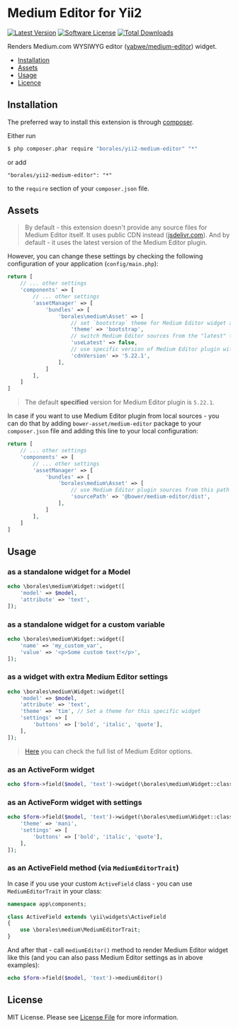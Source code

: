 # Medium Editor for Yii2

[![Latest Version](https://img.shields.io/github/tag/Borales/yii2-medium-editor.svg?style=flat-square&label=release)](https://github.com/Borales/yii2-medium-editor/tags)
[![Software License](https://img.shields.io/badge/license-MIT-brightgreen.svg?style=flat-square)](LICENSE.md)
[![Total Downloads](https://img.shields.io/packagist/dt/borales/yii2-medium-editor.svg?style=flat-square)](https://packagist.org/packages/borales/yii2-medium-editor)

Renders Medium.com WYSIWYG editor ([yabwe/medium-editor](https://github.com/yabwe/medium-editor)) widget.

- [Installation](#installation)
- [Assets](#assets)
- [Usage](#usage)
- [Licence](#license)

## Installation

The preferred way to install this extension is through [composer](http://getcomposer.org/download/).

Either run

```bash
$ php composer.phar require "borales/yii2-medium-editor" "*"
```

or add

```
"borales/yii2-medium-editor": "*"
```

to the `require` section of your `composer.json` file.

## Assets

> By default - this extension doesn't provide any source files for Medium Editor itself.
It uses public CDN instead ([jsdelivr.com](http://www.jsdelivr.com/)). And by default - it
uses the latest version of the Medium Editor plugin.

However, you can change these settings by checking the following configuration of your application (`config/main.php`):

```php
return [
    // ... other settings
    'components' => [
        // ... other settings
        'assetManager' => [
            'bundles' => [
                'borales\medium\Asset' => [
                    // set `bootstrap` theme for Medium Editor widget as a default one
                    'theme' => 'bootstrap',
                    // switch Medium Editor sources from the "latest" to the specific version
                    'useLatest' => false,
                    // use specific version of Medium Editor plugin with "useLatest=false"
                    'cdnVersion' => '5.22.1',
                ],
            ]
        ],
    ]
]
```

> The default **specified** version for Medium Editor plugin is `5.22.1`.

In case if you want to use Medium Editor plugin from local sources - you can do that
by adding `bower-asset/medium-editor` package to your `composer.json` file and adding this line
to your local configuration:

```php
return [
    // ... other settings
    'components' => [
        // ... other settings
        'assetManager' => [
            'bundles' => [
                'borales\medium\Asset' => [
                    // use Medium Editor plugin sources from this path
                    'sourcePath' => '@bower/medium-editor/dist',
                ],
            ]
        ],
    ]
]
```

## Usage

### as a standalone widget for a Model

```php
echo \borales\medium\Widget::widget([
    'model' => $model,
    'attribute' => 'text',
]);
```

### as a standalone widget for a custom variable

```php
echo \borales\medium\Widget::widget([
    'name' => 'my_custom_var',
    'value' => '<p>Some custom text!</p>',
]);
```

### as a widget with extra Medium Editor settings

```php
echo \borales\medium\Widget::widget([
    'model' => $model,
    'attribute' => 'text',
    'theme' => 'tim', // Set a theme for this specific widget
    'settings' => [
        'buttons' => ['bold', 'italic', 'quote'],
    ],
]);
```

> [Here](https://github.com/yabwe/medium-editor/blob/master/OPTIONS.md) you can check the full list of Medium Editor options.

### as an ActiveForm widget
 
```php
echo $form->field($model, 'text')->widget(\borales\medium\Widget::className());
```

### as an ActiveForm widget with settings

```php
echo $form->field($model, 'text')->widget(\borales\medium\Widget::className(), [
    'theme' => 'mani',
    'settings' => [
        'buttons' => ['bold', 'italic', 'quote'],
    ],
]);
```

### as an ActiveField method (via `MediumEditorTrait`)

In case if you use your custom `ActiveField` class - you can use `MediumEditorTrait` in your class:

```php
namespace app\components;

class ActiveField extends \yii\widgets\ActiveField
{
    use \borales\medium\MediumEditorTrait;
}
```

And after that - call `mediumEditor()` method to render Medium Editor widget like this 
(and you can also pass Medium Editor settings as in above examples):

```php
echo $form->field($model, 'text')->mediumEditor()
```

## License

MIT License. Please see [License File](LICENSE) for more information.
